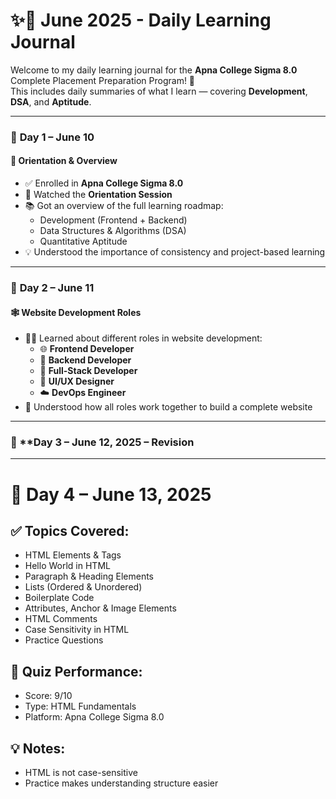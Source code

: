 # ✨📘 June 2025 - Daily Learning Journal

Welcome to my daily learning journal for the **Apna College Sigma 8.0** Complete Placement Preparation Program! 🚀  
This includes daily summaries of what I learn — covering **Development**, **DSA**, and **Aptitude**.

---

### 📅 **Day 1 – June 10**
#### 🧭 Orientation & Overview

- ✅ Enrolled in **Apna College Sigma 8.0**
- 🎯 Watched the **Orientation Session**
- 📚 Got an overview of the full learning roadmap:
  - Development (Frontend + Backend)
  - Data Structures & Algorithms (DSA)
  - Quantitative Aptitude
- 💡 Understood the importance of consistency and project-based learning

---

### 📅 **Day 2 – June 11**
#### 🕸️ Website Development Roles

- 👨‍💻 Learned about different roles in website development:
  - 🌐 **Frontend Developer**
  - 🔧 **Backend Developer**
  - 🔁 **Full-Stack Developer**
  - 🎨 **UI/UX Designer**
  - ☁️ **DevOps Engineer**
- 🤝 Understood how all roles work together to build a complete website
  
---

### 📅 **Day 3 – June 12, 2025 – Revision
---

# 📅 Day 4 – June 13, 2025

## ✅ Topics Covered:
- HTML Elements & Tags
- Hello World in HTML
- Paragraph & Heading Elements
- Lists (Ordered & Unordered)
- Boilerplate Code
- Attributes, Anchor & Image Elements
- HTML Comments
- Case Sensitivity in HTML
- Practice Questions

## 🧠 Quiz Performance:
- Score: 9/10  
- Type: HTML Fundamentals  
- Platform: Apna College Sigma 8.0

## 💡 Notes:
- HTML is not case-sensitive
- Practice makes understanding structure easier
